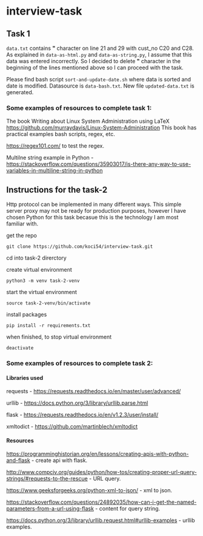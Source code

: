 # interview-task

## Task 1
`data.txt` contains **"** character on line 21 and 29 with cust_no C20 and C28.
As explained in `data-as-html.py` and `data-as-string.py`, I assume that this data was entered incorrectly.
So I decided to delete **"** character in the beginning of the lines mentioned above so I can proceed with the task.

Please find bash script `sort-and-update-date.sh` where data is sorted and date is modified. Datasource is `data-bash.txt`. New file `updated-data.txt` is generated.

### Some examples of resources to complete task 1:
The book Writing about Linux System Administration using LaTeX https://github.com/murraydavis/Linux-System-Administration
This book has practical examples bash scripts, regex, etc.

https://regex101.com/ to test the regex.

Multilne string example in Python - https://stackoverflow.com/questions/35903017/is-there-any-way-to-use-variables-in-multiline-string-in-python


## Instructions for the task-2
Http protocol can be implemented in many different ways. This simple server proxy may not be ready for production purposes, however I have chosen Python for this task becasue this is the technology I am most familiar with.

get the repo

`git clone https://github.com/koci54/interview-task.git`

cd into task-2 direrctory

create virtual environment

`python3 -m venv task-2-venv`

start the virtual environment

`source task-2-venv/bin/activate`

install packages 

`pip install -r requirements.txt`

when finished, to stop virtual environment

`deactivate`

### Some examples of resources to complete task 2:
#### Libraries used
requests - 
https://requests.readthedocs.io/en/master/user/advanced/

urllib - https://docs.python.org/3/library/urllib.parse.html

flask - https://requests.readthedocs.io/en/v1.2.3/user/install/

xmltodict - https://github.com/martinblech/xmltodict

#### Resources
https://programminghistorian.org/en/lessons/creating-apis-with-python-and-flask - create api with flask.

http://www.compciv.org/guides/python/how-tos/creating-proper-url-query-strings/#requests-to-the-rescue - URL query.

https://www.geeksforgeeks.org/python-xml-to-json/ - xml to json.

https://stackoverflow.com/questions/24892035/how-can-i-get-the-named-parameters-from-a-url-using-flask - content for query string.

https://docs.python.org/3/library/urllib.request.html#urllib-examples - urllib examples.



